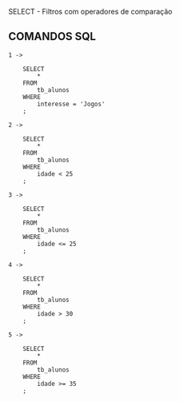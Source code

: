 SELECT - Filtros com operadores de comparação



## COMANDOS SQL

    1 ->

        SELECT
            *
        FROM
            tb_alunos
        WHERE
            interesse = 'Jogos'
        ;

    2 ->

        SELECT
            *
        FROM
            tb_alunos
        WHERE
            idade < 25
        ;

    3 ->
        
        SELECT
            *
        FROM
            tb_alunos
        WHERE
            idade <= 25
        ;

    4 ->

        SELECT
            *
        FROM
            tb_alunos
        WHERE
            idade > 30
        ;

    5 ->

        SELECT
            *
        FROM
            tb_alunos
        WHERE
            idade >= 35
        ;
    